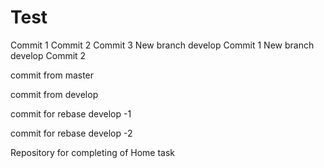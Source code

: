 # Test
Commit 1
Commit 2
Commit 3
New branch develop Commit 1
New branch develop Commit 2

commit from master

commit from develop


commit for rebase develop -1

commit for rebase develop -2

Repository for completing of Home task
